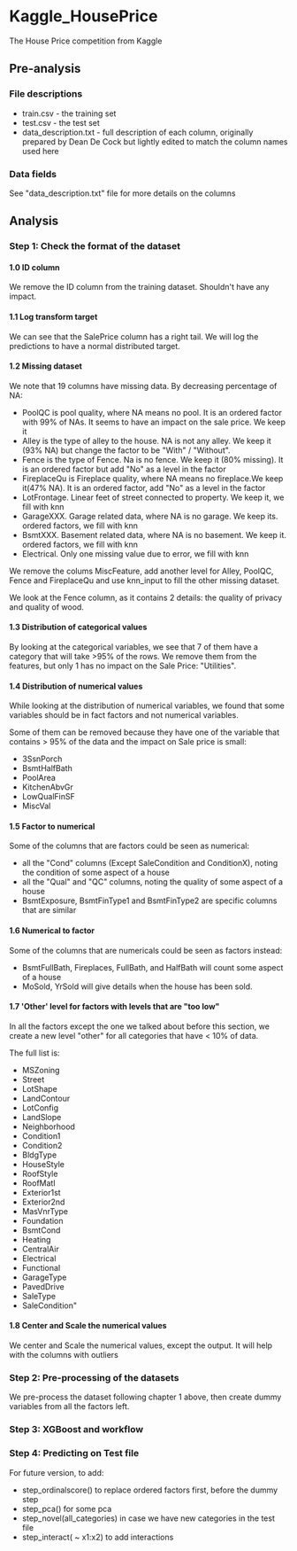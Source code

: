 # Kaggle_HousePrice
The House Price competition from Kaggle

## Pre-analysis

### File descriptions
- train.csv - the training set
- test.csv - the test set
- data_description.txt - full description of each column, originally prepared by Dean De Cock but lightly edited to match the column names used here

### Data fields
See "data_description.txt" file for more details on the columns



## Analysis

### Step 1: Check the format of the dataset

#### 1.0 ID column

We remove the ID column from the training dataset. Shouldn't have any impact.


#### 1.1 Log transform target
We can see that the SalePrice column has a right tail. We will log the predictions to have a normal distributed target.


#### 1.2 Missing dataset
We note that 19 columns have missing data. By decreasing percentage of NA:

- PoolQC is pool quality, where NA means no pool. It is an ordered factor with 99% of NAs. It seems to have an impact on the sale price. We keep it
- Alley is the type of alley to the house. NA is not any alley. We keep it (93% NA) but change the factor to be "With" / "Without".
- Fence is the type of Fence. Na is no fence. We keep it (80% missing). It is an ordered factor but add "No" as a level in the factor
- FireplaceQu  is Fireplace quality, where NA means no fireplace.We keep it(47% NA). It is an ordered factor, add "No" as a level in the factor
- LotFrontage. Linear feet of street connected to property. We keep it, we fill with knn
- GarageXXX. Garage related data, where NA is no garage. We keep its. ordered factors, we fill with knn
- BsmtXXX. Basement related data, where NA is no basement. We keep it. ordered factors, we fill with knn
- Electrical. Only one missing value due to error, we fill with knn

We remove the colums MiscFeature, add another level for Alley, PoolQC, Fence and FireplaceQu and use knn_input to fill the other missing dataset.

We look at the Fence column, as it contains 2 details: the quality of privacy and quality of wood.



#### 1.3 Distribution of categorical values

By looking at the categorical variables, we see that 7 of them have a category that will take >95% of the rows. We remove them from the features, but only 1 has no impact on the Sale Price:  "Utilities".




#### 1.4 Distribution of numerical values

While looking at the distribution of numerical variables, we found that some variables should be in fact factors and not numerical variables.

Some of them can be removed because they have one of the variable that contains > 95% of the data and the impact on Sale price is small:

- 3SsnPorch
- BsmtHalfBath
- PoolArea
- KitchenAbvGr
- LowQualFinSF
- MiscVal



#### 1.5 Factor to numerical

Some of the columns that are factors could be seen as numerical: 

- all the "Cond" columns (Except SaleCondition and ConditionX), noting the condition of some aspect of a house
- all the "Qual" and "QC" columns, noting the quality of some aspect of a house
- BsmtExposure, BsmtFinType1 and BsmtFinType2 are specific columns that are similar




#### 1.6 Numerical to factor

Some of the columns that are numericals could be seen as factors instead:
- BsmtFullBath, Fireplaces, FullBath, and HalfBath will count some aspect of a house
- MoSold, YrSold will give details when the house has been sold.


#### 1.7 'Other' level for factors with levels that are "too low"

In all the factors except the one we talked about before this section, we create a new level "other" for all categories that have < 10% of data.

The full list is:

- MSZoning
- Street
- LotShape
- LandContour
- LotConfig
- LandSlope
- Neighborhood
- Condition1
- Condition2
- BldgType
- HouseStyle
- RoofStyle
- RoofMatl
- Exterior1st
- Exterior2nd
- MasVnrType
- Foundation
- BsmtCond
- Heating
- CentralAir
- Electrical
- Functional
- GarageType
- PavedDrive
- SaleType
- SaleCondition"


#### 1.8 Center and Scale the numerical values

We center and Scale the numerical values, except the output.
It will help with the columns with outliers




### Step 2: Pre-processing of the datasets

We pre-process the dataset following chapter 1 above, then create dummy variables from all the factors left.


### Step 3: XGBoost and workflow


### Step 4: Predicting on Test file

For future version, to add:

- step_ordinalscore() to replace ordered factors first, before the dummy step
- step_pca() for some pca
- step_novel(all_categories) in case we have new categories in the test file 
- step_interact( ~ x1:x2)  to add interactions


